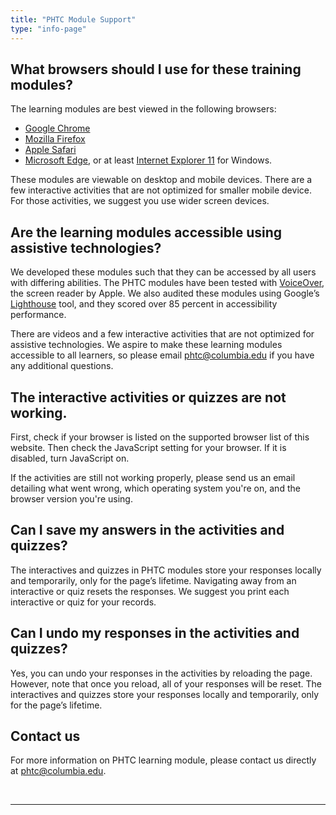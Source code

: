 ```yaml
---
title: "PHTC Module Support"
type: "info-page"
---
```


## What browsers should I use for these training modules?

The learning modules are best viewed in the following browsers:

* [Google Chrome](https://www.google.com/chrome/)
* [Mozilla Firefox](https://getfirefox.com)
* [Apple Safari](https://www.apple.com/safari/)
* [Microsoft Edge](https://www.microsoft.com/en-us/windows/microsoft-edge), or at least [Internet Explorer 11](http://windows.microsoft.com/ie/) for Windows.

These modules are viewable on desktop and mobile devices. There are a few interactive activities that are not optimized for smaller mobile device. For those activities, we suggest you use wider screen devices.

## Are the learning modules accessible using assistive technologies?

We developed these modules such that they can be accessed by all users with differing abilities. The PHTC modules have been tested with [VoiceOver](https://www.apple.com/accessibility/mac/vision/), the screen reader by Apple. We also audited these modules using Google’s [Lighthouse](https://developers.google.com/web/tools/lighthouse/) tool, and they scored over 85 percent in accessibility performance.

There are videos and a few interactive activities that are not optimized for assistive technologies. We aspire to make these learning modules accessible to all learners, so please email phtc@columbia.edu if you have any additional questions.

## The interactive activities or quizzes are not working.

First, check if your browser is listed on the supported browser list of this website. Then check the JavaScript setting for your browser. If it is disabled, turn JavaScript on.

If the activities are still not working properly, please send us an email detailing what went wrong, which operating system you're on, and the browser version you're using.

## Can I save my answers in the activities and quizzes?

The interactives and quizzes in PHTC modules store your responses locally and temporarily, only for the page’s lifetime. Navigating away from an interactive or quiz resets the responses. We suggest you print each interactive or quiz for your records.

## Can I undo my responses in the activities and quizzes?

Yes, you can undo your responses in the activities by reloading the page. However, note that once you reload, all of your responses will be reset. The interactives and quizzes store your responses locally and temporarily, only for the page’s lifetime.

## Contact us

For more information on PHTC learning module, please contact us directly at phtc@columbia.edu.

&nbsp;

------